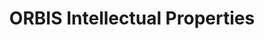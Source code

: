 ---
contributors:
- Bureau van Dijk
cost: not free, cost varies
description: Database that links patents to companies
last_edit: Mon, 19 Jun 2023 16:35:48 GMT
location: https://www.bvdinfo.com/en-gb/our-products/data/international/orbis-intellectual-property
maintained_by: Bureau van Dijk
open_access: 'FALSE'
slug: orbis
tags:
- IP
- patents
- litigation
title: ORBIS Intellectual Properties
uuid: 0bc57422-806c-4b79-be13-041f7199d148
versioning: 'FALSE'
---